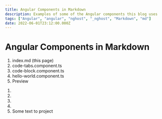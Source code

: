 ```yaml
---
title: Angular Components in Markdown
description: Examples of some of the Angular components this blog uses in Markdown files.
tags: ["Angular", "angular", "nghost", "_nghost", "Markdown", "md"]
date: 2022-06-01T23:12:00.000Z
---
```


# Angular Components in Markdown

<code-tabs>
  <ol code-headers>
    <li>index.md (this page)</li>
    <li>code-tabs.component.ts</li>
    <li>code-block.component.ts</li>
    <li>hello-world.component.ts</li>
    <li>Preview</li>
  </ol>

  <ol tabs>
    <li>
      <code-block slug="angular-components-in-markdown" src="page-as-markdown.md">
      </code-block>
    </li>
    <li>
      <code-block slug="angular-components-in-markdown" lazySrc="code-tabs-component.md">
      </code-block>
    </li>
    <li>
      <code-block slug="angular-components-in-markdown" lazySrc="code-block-component.md">
      </code-block>
    </li>
    <li>
      <code-block slug="angular-components-in-markdown" lazySrc="hello-world-component.md">
      </code-block>
    </li>
    <li> 
    <hello-world>
      Some text to project
    </hello-world>
    </li>
  </ol>
</code-tabs>
